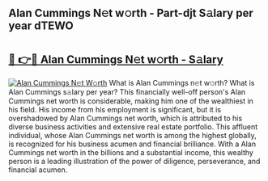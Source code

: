 ## Alan Cummings N𝚎t w𝚘rth - Part-djt S𝚊lary per year dTEWO

# <h2><a href="http://gc0u3n.nevu.top/?p=Alan+Cummings">🔗 👉🔴 Alan Cummings N𝚎t w𝚘rth - S𝚊lary</a></h2>

[![Alan Cummings N𝚎t W𝚘rth](https://i.imgur.com/Oavwk0R.jpeg)](http://gc0u3n.nevu.top/?p=Alan+Cummings)
What is Alan Cummings n𝚎t w𝚘rth? What is Alan Cummings s𝚊lary per year?
This financially well-off person's Alan Cummings net worth is considerable, making him one of the wealthiest in his field. His income from his employment is significant, but it is overshadowed by Alan Cummings net worth, which is attributed to his diverse business activities and extensive real estate portfolio. This affluent individual, whose Alan Cummings net worth is among the highest globally, is recognized for his business acumen and financial brilliance. With a Alan Cummings net worth in the billions and a substantial income, this wealthy person is a leading illustration of the power of diligence, perseverance, and financial acumen.
